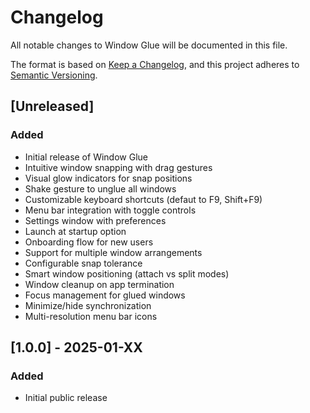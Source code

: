 # Changelog

All notable changes to Window Glue will be documented in this file.

The format is based on [Keep a Changelog](https://keepachangelog.com/en/1.0.0/),
and this project adheres to [Semantic Versioning](https://semver.org/spec/v2.0.0.html).

## [Unreleased]

### Added
- Initial release of Window Glue
- Intuitive window snapping with drag gestures
- Visual glow indicators for snap positions
- Shake gesture to unglue all windows
- Customizable keyboard shortcuts (defaut to F9, Shift+F9)
- Menu bar integration with toggle controls
- Settings window with preferences
- Launch at startup option
- Onboarding flow for new users
- Support for multiple window arrangements
- Configurable snap tolerance
- Smart window positioning (attach vs split modes)
- Window cleanup on app termination
- Focus management for glued windows
- Minimize/hide synchronization
- Multi-resolution menu bar icons

## [1.0.0] - 2025-01-XX

### Added
- Initial public release
